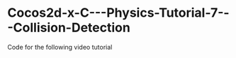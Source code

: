 Cocos2d-x-C---Physics-Tutorial-7---Collision-Detection
======================================================

Code for the following video tutorial 
